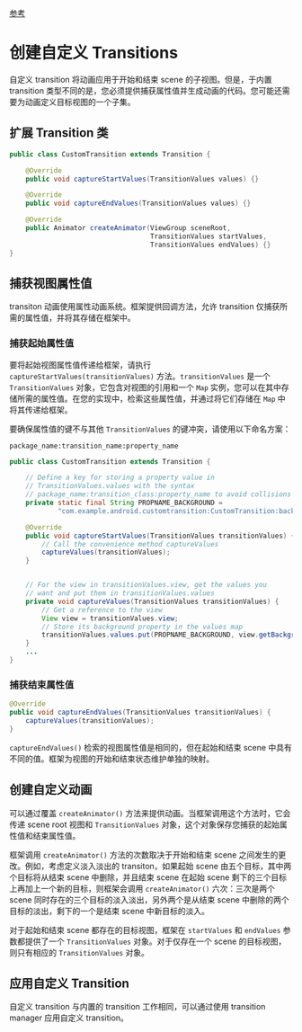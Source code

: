 [参考](https://developer.android.com/training/transitions/custom-transitions.html)

# 创建自定义 Transitions

自定义 transition 将动画应用于开始和结束 scene 的子视图。但是，于内置 transition 类型不同的是，您必须提供捕获属性值并生成动画的代码。您可能还需要为动画定义目标视图的一个子集。



## 扩展 Transition 类

``` java
public class CustomTransition extends Transition {

    @Override
    public void captureStartValues(TransitionValues values) {}

    @Override
    public void captureEndValues(TransitionValues values) {}

    @Override
    public Animator createAnimator(ViewGroup sceneRoot,
                                   TransitionValues startValues,
                                   TransitionValues endValues) {}
}
```



## 捕获视图属性值

transiton 动画使用属性动画系统。框架提供回调方法，允许 transition 仅捕获所需的属性值，并将其存储在框架中。



### 捕获起始属性值

要将起始视图属性值传递给框架，请执行 `captureStartValues(transitionValues)` 方法。`transitionValues` 是一个 `TransitionValues` 对象，它包含对视图的引用和一个 `Map` 实例，您可以在其中存储所需的属性值。在您的实现中，检索这些属性值，并通过将它们存储在 `Map` 中将其传递给框架。

要确保属性值的键不与其他 `TransitionValues` 的键冲突，请使用以下命名方案：

`package_name:transition_name:property_name`

``` java
public class CustomTransition extends Transition {

    // Define a key for storing a property value in
    // TransitionValues.values with the syntax
    // package_name:transition_class:property_name to avoid collisions
    private static final String PROPNAME_BACKGROUND =
            "com.example.android.customtransition:CustomTransition:background";

    @Override
    public void captureStartValues(TransitionValues transitionValues) {
        // Call the convenience method captureValues
        captureValues(transitionValues);
    }


    // For the view in transitionValues.view, get the values you
    // want and put them in transitionValues.values
    private void captureValues(TransitionValues transitionValues) {
        // Get a reference to the view
        View view = transitionValues.view;
        // Store its background property in the values map
        transitionValues.values.put(PROPNAME_BACKGROUND, view.getBackground());
    }
    ...
}
```



### 捕获结束属性值

``` java
@Override
public void captureEndValues(TransitionValues transitionValues) {
    captureValues(transitionValues);
}
```

`captureEndValues()` 检索的视图属性值是相同的，但在起始和结束 scene 中具有不同的值。框架为视图的开始和结束状态维护单独的映射。



## 创建自定义动画

可以通过覆盖 `createAnimator()` 方法来提供动画。当框架调用这个方法时，它会传递 scene root 视图和 `TransitionValues` 对象，这个对象保存您捕获的起始属性值和结束属性值。

框架调用 `createAnimator()` 方法的次数取决于开始和结束 scene 之间发生的更改。例如，考虑定义淡入淡出的 transiton，如果起始 scene 由五个目标，其中两个目标将从结束 scene 中删除，并且结束 scene 在起始 scene 剩下的三个目标上再加上一个新的目标，则框架会调用 `createAnimator()` 六次：三次是两个 scene 同时存在的三个目标的淡入淡出，另外两个是从结束 scene 中删除的两个目标的淡出，剩下的一个是结束 scene 中新目标的淡入。

对于起始和结束 scene 都存在的目标视图，框架在 `startValues` 和 `endValues` 参数都提供了一个 `TransitionValues` 对象。对于仅存在一个 scene 的目标视图，则只有相应的 `TransitionValues` 对象。



## 应用自定义 Transition

自定义 transition 与内置的 transition 工作相同，可以通过使用 transition manager 应用自定义 transition。